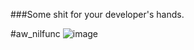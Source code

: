 ###Some shit for your developer's hands.

#aw_nilfunc
![image](https://user-images.githubusercontent.com/67761888/161419931-d5246b0f-2c59-4e6a-a7ea-edab030a5fa0.png)
